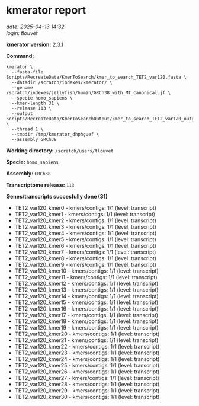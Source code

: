 # kmerator report
*date: 2025-04-13 14:32*  
*login: tlouvet*

**kmerator version:** 2.3.1

**Command:**

```
kmerator \
  --fasta-file Scripts/RecreateData/KmerToSearch/kmer_to_search_TET2_var120.fasta \
  --datadir /scratch/indexes/kmerator/ \
  --genome /scratch/indexes/jellyfish/human/GRCh38_with_MT_canonical.jf \
  --specie homo_sapiens \
  --kmer-length 31 \
  --release 113 \
  --output Scripts/RecreateData/KmerToSearchOutput/kmer_to_search_TET2_var120_output \
  --thread 1 \
  --tmpdir /tmp/kmerator_dhphguef \
  --assembly GRCh38
```

**Working directory:** `/scratch/users/tlouvet`

**Specie:** `homo_sapiens`

**Assembly:** `GRCh38`

**Transcriptome release:** `113`

**Genes/transcripts succesfully done (31)**

- TET2_var120_kmer0 - kmers/contigs: 1/1 (level: transcript)
- TET2_var120_kmer1 - kmers/contigs: 1/1 (level: transcript)
- TET2_var120_kmer2 - kmers/contigs: 1/1 (level: transcript)
- TET2_var120_kmer3 - kmers/contigs: 1/1 (level: transcript)
- TET2_var120_kmer4 - kmers/contigs: 1/1 (level: transcript)
- TET2_var120_kmer5 - kmers/contigs: 1/1 (level: transcript)
- TET2_var120_kmer6 - kmers/contigs: 1/1 (level: transcript)
- TET2_var120_kmer7 - kmers/contigs: 1/1 (level: transcript)
- TET2_var120_kmer8 - kmers/contigs: 1/1 (level: transcript)
- TET2_var120_kmer9 - kmers/contigs: 1/1 (level: transcript)
- TET2_var120_kmer10 - kmers/contigs: 1/1 (level: transcript)
- TET2_var120_kmer11 - kmers/contigs: 1/1 (level: transcript)
- TET2_var120_kmer12 - kmers/contigs: 1/1 (level: transcript)
- TET2_var120_kmer13 - kmers/contigs: 1/1 (level: transcript)
- TET2_var120_kmer14 - kmers/contigs: 1/1 (level: transcript)
- TET2_var120_kmer15 - kmers/contigs: 1/1 (level: transcript)
- TET2_var120_kmer16 - kmers/contigs: 1/1 (level: transcript)
- TET2_var120_kmer17 - kmers/contigs: 1/1 (level: transcript)
- TET2_var120_kmer18 - kmers/contigs: 1/1 (level: transcript)
- TET2_var120_kmer19 - kmers/contigs: 1/1 (level: transcript)
- TET2_var120_kmer20 - kmers/contigs: 1/1 (level: transcript)
- TET2_var120_kmer21 - kmers/contigs: 1/1 (level: transcript)
- TET2_var120_kmer22 - kmers/contigs: 1/1 (level: transcript)
- TET2_var120_kmer23 - kmers/contigs: 1/1 (level: transcript)
- TET2_var120_kmer24 - kmers/contigs: 1/1 (level: transcript)
- TET2_var120_kmer25 - kmers/contigs: 1/1 (level: transcript)
- TET2_var120_kmer26 - kmers/contigs: 1/1 (level: transcript)
- TET2_var120_kmer27 - kmers/contigs: 1/1 (level: transcript)
- TET2_var120_kmer28 - kmers/contigs: 1/1 (level: transcript)
- TET2_var120_kmer29 - kmers/contigs: 1/1 (level: transcript)
- TET2_var120_kmer30 - kmers/contigs: 1/1 (level: transcript)
